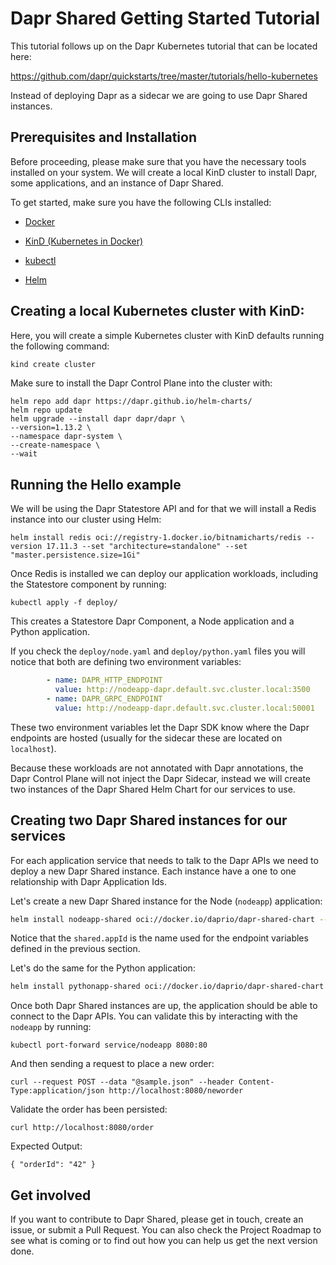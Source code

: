 # Dapr Shared Getting Started Tutorial

This tutorial follows up on the Dapr Kubernetes tutorial that can be located here: 

https://github.com/dapr/quickstarts/tree/master/tutorials/hello-kubernetes

Instead of deploying Dapr as a sidecar we are going to use Dapr Shared instances. 


## Prerequisites and Installation

Before proceeding, please make sure that you have the necessary tools installed on your system. We will create a local KinD cluster to install Dapr, some applications, and an instance of Dapr Shared.

To get started, make sure you have the following CLIs installed:

- [Docker](https://www.docker.com/)

- [KinD (Kubernetes in Docker)](https://kind.sigs.k8s.io/docs/user/quick-start/)

- [kubectl](https://kubernetes.io/docs/tasks/tools/)

- [Helm](https://helm.sh/docs/intro/install/)


## Creating a local Kubernetes cluster with KinD: 

Here, you will create a simple Kubernetes cluster with KinD defaults running the following command:

```bash
kind create cluster
```

Make sure to install the Dapr Control Plane into the cluster with:

```
helm repo add dapr https://dapr.github.io/helm-charts/
helm repo update
helm upgrade --install dapr dapr/dapr \
--version=1.13.2 \
--namespace dapr-system \
--create-namespace \
--wait
```

## Running the Hello example

We will be using the Dapr Statestore API and for that we will install a Redis instance into our cluster using Helm: 

```shell
helm install redis oci://registry-1.docker.io/bitnamicharts/redis --version 17.11.3 --set "architecture=standalone" --set "master.persistence.size=1Gi"
```

Once Redis is installed we can deploy our application workloads, including the Statestore component by running: 

```shell
kubectl apply -f deploy/
```

This creates a Statestore Dapr Component, a Node application and a Python application. 

If you check the `deploy/node.yaml` and `deploy/python.yaml` files you will notice that both are defining two environment variables: 

```yaml
        - name: DAPR_HTTP_ENDPOINT
          value: http://nodeapp-dapr.default.svc.cluster.local:3500
        - name: DAPR_GRPC_ENDPOINT
          value: http://nodeapp-dapr.default.svc.cluster.local:50001
```

These two environment variables let the Dapr SDK know where the Dapr endpoints are hosted (usually for the sidecar these are located on `localhost`).

Because these workloads are not annotated with Dapr annotations, the Dapr Control Plane will not inject the Dapr Sidecar, instead we will create two instances of the Dapr Shared Helm Chart for our services to use.


## Creating two Dapr Shared instances for our services

For each application service that needs to talk to the Dapr APIs we need to deploy a new Dapr Shared instance. Each instance have a one to one relationship with Dapr Application Ids. 

Let's create a new Dapr Shared instance for the Node (`nodeapp`) application: 

```sh
helm install nodeapp-shared oci://docker.io/daprio/dapr-shared-chart --set shared.appId=nodeapp
```

Notice that the `shared.appId` is the name used for the endpoint variables defined in the previous section. 

Let's do the same for the Python application: 

```sh
helm install pythonapp-shared oci://docker.io/daprio/dapr-shared-chart --set shared.appId=pythonapp
```

Once both Dapr Shared instances are up, the application should be able to connect to the Dapr APIs. You can validate this by interacting with the `nodeapp` by running: 

```
kubectl port-forward service/nodeapp 8080:80
```

And then sending a request to place a new order: 

```shell
curl --request POST --data "@sample.json" --header Content-Type:application/json http://localhost:8080/neworder
```

Validate the order has been persisted: 

```shell
curl http://localhost:8080/order
```

Expected Output: 
```
{ "orderId": "42" }
```

## Get involved

If you want to contribute to Dapr Shared, please get in touch, create an issue, or submit a Pull Request. 
You can also check the Project Roadmap to see what is coming or to find out how you can help us get the next version done. 
